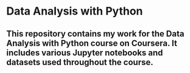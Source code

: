 # Data Analysis with Python
## This repository contains my work for the Data Analysis with Python course on Coursera. It includes various Jupyter notebooks and datasets used throughout the course.
